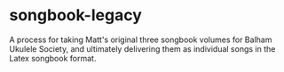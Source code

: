 songbook-legacy
===============

A process for taking Matt's original three songbook volumes for Balham Ukulele Society, and ultimately delivering them as individual songs in the Latex songbook format.
